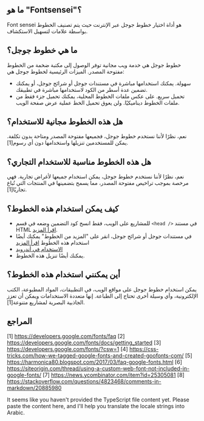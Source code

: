 ## ما هو "Fontsensei"؟
Font sensei هو أداة اختيار خطوط جوجل عبر الإنترنت حيث يتم تصنيف الخطوط بواسطة علامات لتسهيل الاستكشاف.

## ما هي خطوط جوجل؟
خطوط جوجل هي خدمة ويب مجانية توفر الوصول إلى مكتبة ضخمة من الخطوط مفتوحة المصدر. الميزات الرئيسية لخطوط جوجل هي:
- سهولة. يمكنك استخدامها مباشرة في مستندات جوجل أو شرائح جوجل، أو يمكنك تضمين عدة أسطر من الكود لاستخدامها مباشرة في تطبيقك.
- تحميل سريع. على عكس ملفات الخطوط المحلية، يمكنك تحميل جزء فقط من ملفات الخطوط ديناميكيًا. ولن يعوق تحميل الخط عملية عرض صفحة الويب.

## هل هذه الخطوط مجانية للاستخدام؟
نعم، نظرًا لأننا نستخدم خطوط جوجل، فجميعها مفتوحة المصدر ومتاحة بدون تكلفة. يمكن للمستخدمين تنزيلها واستخدامها دون أي رسوم[1].

## هل هذه الخطوط مناسبة للاستخدام التجاري؟
نعم، نظرًا لأننا نستخدم خطوط جوجل، يمكن استخدام جميعها لأغراض تجارية. فهي مرخصة بموجب تراخيص مفتوحة المصدر، مما يسمح بتضمينها في المنتجات التي تُباع تجاريًا[1].

## كيف يمكن استخدام هذه الخطوط؟
- للمشاريع على الويب، فقط انسخ كود التضمين وضعه في قسم `<head />` في مستند HTML [اقرأ المزيد](https://developers.google.com/fonts/docs/getting_started).
- في مستندات جوجل أو شرائح جوجل، انقر على "المزيد من الخطوط" يمكنك أيضًا استخدام هذه الخطوط [اقرأ المزيد](https://fonts.google.com/knowledge/choosing_type/adding_fonts_to_google_docs)
- [الاستخدام في أندرويد](https://developers.google.com/fonts/docs/android)
- يمكنك أيضًا تنزيل هذه الخطوط.

## أين يمكنني استخدام هذه الخطوط؟
يمكن استخدام خطوط جوجل على مواقع الويب، في التطبيقات، المواد المطبوعة، الكتب الإلكترونية، وأي وسيلة أخرى تحتاج إلى الطباعة. إنها متعددة الاستخدامات ويمكن أن تعزز الجاذبية البصرية لمشاريع متنوعة[1].

## المراجع
[1] https://developers.google.com/fonts/faq
[2] https://developers.google.com/fonts/docs/getting_started
[3] https://developers.google.com/fonts/?csw=1
[4] https://css-tricks.com/how-we-tagged-google-fonts-and-created-goofonts-com/
[5] https://harmonica80.blogspot.com/2017/03/faq-google-fonts.html
[6] https://siteorigin.com/thread/using-a-custom-web-font-not-included-in-google-fonts/
[7] https://news.ycombinator.com/item?id=25305081
[8] https://stackoverflow.com/questions/4823468/comments-in-markdown/20885980

It seems like you haven't provided the TypeScript file content yet. Please paste the content here, and I'll help you translate the locale strings into Arabic.
